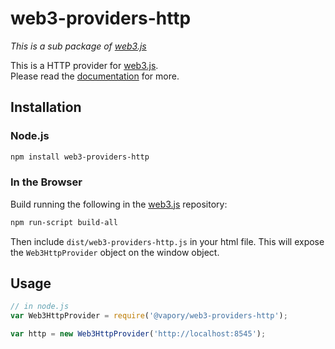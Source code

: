 # web3-providers-http

*This is a sub package of [web3.js][repo]*

This is a HTTP provider for [web3.js][repo].   
Please read the [documentation][docs] for more.

## Installation

### Node.js

```bash
npm install web3-providers-http
```

### In the Browser

Build running the following in the [web3.js][repo] repository:

```bash
npm run-script build-all
```

Then include `dist/web3-providers-http.js` in your html file.
This will expose the `Web3HttpProvider` object on the window object.


## Usage

```js
// in node.js
var Web3HttpProvider = require('@vapory/web3-providers-http');

var http = new Web3HttpProvider('http://localhost:8545');
```


[docs]: http://web3js.readthedocs.io/en/1.0/
[repo]: https://github.com/vaporyco/web3.js


